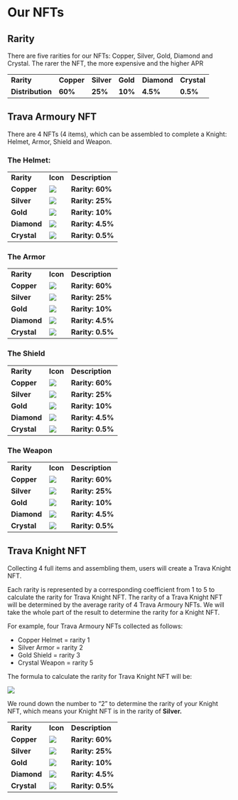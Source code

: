 # Our NFTs

## **Rarity**

There are five rarities for our NFTs: Copper, Silver, Gold, Diamond and Crystal. The rarer the NFT, the more expensive and the higher APR

|                  |            |            |          |             |             |
| ---------------- | ---------- | ---------- | -------- | ----------- | ----------- |
| **Rarity**       | **Copper** | **Silver** | **Gold** | **Diamond** | **Crystal** |
| **Distribution** | **60%**    | **25%**    | **10%**  | **4.5%**    | **0.5%**    |

## **Trava Armoury NFT**

There are 4 NFTs (4 items), which can be assembled to complete a Knight: Helmet, Armor, Shield and Weapon.

### **The Helmet:**

|             |                                                                                                                                                                                    |                  |
| ----------- | ---------------------------------------------------------------------------------------------------------------------------------------------------------------------------------- | ---------------- |
| **Rarity**  | **Icon**                                                                                                                                                                           | **Description**  |
| **Copper**  | ![](https://lh4.googleusercontent.com/oiUNSd0sqXnY0D7wi4kKsrdI\_iYrzQNCVffA4GSlCu0dq2Hd-6HuxU8tkhD93Q93ure9VgTK0Zc1nnLMj6Eb-qIQjPl4pLfmyPP\_qJriBZswnlx4W\_FCpIWMiAKa9iCMGLc4uGML) | **Rarity: 60%**  |
| **Silver**  | ![](https://lh4.googleusercontent.com/rNg7RXV4OCu6wH6tKeru8uxru57PeUkpQmEtg81ri6CieEu6gY-4OjB0LryXgU73jrnAdPJp3\_VTXvnmGjDfvFMMEv042mTgS09ojK-R6Xr\_K0Oh0iP26zWv78sbYc1XhsKwFCYZ)  | **Rarity: 25%**  |
| **Gold**    | ![](https://lh4.googleusercontent.com/2pZPTgb9XAPnTY0AFHz0ks\_dYUeylEFxxx59D2rHp49phA24vGMYAQshCU0IO55armbQGGkoxqbrXaD9D0DHDCAvS6-pxQvmE0nlM66YXJ0fWlkL822wMSYgq4ZgEVUftWG\_lES9)  | **Rarity: 10%**  |
| **Diamond** | ![](https://lh5.googleusercontent.com/ddPjEjt8jJIFAVKPX91uW9qYbQcroJmklrMDc2gWGgaL5PtS4d709ibIrmnEU7Hk-QSTWAgTxMi8Zi7MPBAWOxc61lknaML2PPqkSAZLawu12WwpADSnNlvlvalrgW3v-cRxDfPS)    | **Rarity: 4.5%** |
| **Crystal** | ![](https://lh3.googleusercontent.com/8CH\_GPE5v5DVy16KLlpvwI1Op593DnWWZ6IpARWrpsUR1qA\_deBlDbQoi7BFzaPc3Pmh4IDSHG-qgKKDTY8\_CGBTSyE87D0uG-E5E3N1whiVa5VYbh3ilerFZGSbxZSMbulVjV94) | **Rarity: 0.5%** |

### **The Armor**

|             |                                                                                                                                                                                      |                  |
| ----------- | ------------------------------------------------------------------------------------------------------------------------------------------------------------------------------------ | ---------------- |
| **Rarity**  | **Icon**                                                                                                                                                                             | **Description**  |
| **Copper**  | ![](https://lh5.googleusercontent.com/oYm871dueie64qoRuKiDzc\_Erwx0HDRbIetZad6bUErn3RCzc2gS8q1U1aib36frdt-4iikeqzgndC1VyaFWyFSKoZQyo-Swd5p1Oky5xRuBWnjHmBMtZnUpkFuCSxhBkyotDwdn)     | **Rarity: 60%**  |
| **Silver**  | ![](https://lh3.googleusercontent.com/4OBfdESP\_ylZNU8tfru1h7b4nAp0uOVWjiVO9cz8EicmMaNWHWVAXVELMG2-rXDaP6tQZ0uwjfQS7CnB-7p\_RReAg3DgK1a6ZeE7m\_fono\_FV3dPn4GFjLr80efxMJir2oWb\_5Md) | **Rarity: 25%**  |
| **Gold**    | ![](https://lh5.googleusercontent.com/2VBFg9UR5bOqQY1uyw3xLmXIJ\_gGMr2YyDGOqjQP66orWZGtMxHSgHWd8OJBlioqU7bDdQKIgOhj8yuo90d1gpg9PpPhAWGWKt8KOYs2dwvMZ0VJw9FXXe1WMVPoJO9pKnyRGm3B)     | **Rarity: 10%**  |
| **Diamond** | ![](https://lh5.googleusercontent.com/FvQKfLGxB7rr56lLCDjVcam2Eo1yd9KJHGBQRexgZH9dVzJB8QcgInuVCJ2\_UkkthwwIH427k5WgdusnOkU7RqTEsEJSYzBm5UeS0hitC8dL-zx9aXkkzs\_-0394y\_7kODoWuI5W)   | **Rarity: 4.5%** |
| **Crystal** | ![](https://lh5.googleusercontent.com/Yu2YKjaxU18puIvsq\_KY7iKg-7uhQ2sKhvHpMTiJjD7Q-9IuTGd2v\_W24as5Cn3fZ8N2sLu2iTv4sckNYxWtaVURD2f2W\_B0tBGQra0kWAejwsJtJXIB4GWNqFREk0w\_K-Mm5SAg)  | **Rarity: 0.5%** |

### **The Shield**

|             |                                                                                                                                                                                   |                  |
| ----------- | --------------------------------------------------------------------------------------------------------------------------------------------------------------------------------- | ---------------- |
| **Rarity**  | **Icon**                                                                                                                                                                          | **Description**  |
| **Copper**  | ![](https://lh3.googleusercontent.com/4F1tcNCLbn5vO35T4FJAkKRx3XVoMfkgPhrtyr0wRUAeN5VucIKUlkTlS5Txww3XuqP5xKuHW8CUwmFp2KAukOdIxrVwEfP6mGPa0mKTiTFVsQTR89zwHOQS76lfagM6RgR90ORp)   | **Rarity: 60%**  |
| **Silver**  | ![](https://lh5.googleusercontent.com/VboqDkWWXwZpEZCECoqa4Xczdn8U8j9yk3oU-0vG4qW7FttsvVIGY4tZwyWZp-QWE0acWJhaOl2QDy8c5D\_cNtyatDN0DYTCz8vgzWVlyiMdd4KM4NBQpM-jCeNMczHcazGarI1K)  | **Rarity: 25%**  |
| **Gold**    | ![](https://lh3.googleusercontent.com/-C7yFjvlOEUVkGgHaUClCSARLo1jZ7f6XfQniV1Tcpbd0q\_1tpp94wya7-8iB7Ya09kibg1\_QxgRfVfPcEXgZkN8vuyQAzSBKbbku6CdHlrWHpRk-WYXk0QX4ZGS4Q1m-pfxZR-K) | **Rarity: 10%**  |
| **Diamond** | ![](https://lh6.googleusercontent.com/oQb21Q8U\_S3IP6h1OHWe0x0vn55CYF64E7syz73pcELuiH5k6jNU4bGOwZJN3eQqKVsNo8aRqhcslwepBxBLSmGNw1ddjVH9Z74595MZaa39MEtLDfAe-ncrKSScntEYHoagOEHV)  | **Rarity: 4.5%** |
| **Crystal** | ![](https://lh4.googleusercontent.com/VfxuEnhdsL7mnNOX8Q5RsQ3ynBY-sO9mjzP72Yynhp1X4EwnS2owbrI34C94xCxEmlJEwwZpCJ-bDLyJecVfSN\_RbFUv1dHaPQMnaeJlkxJeuG8-UkbajMATVAL5mEFifcjwxuX\_) | **Rarity: 0.5%** |

### **The Weapon**

|             |                                                                                                                                                                                      |                  |
| ----------- | ------------------------------------------------------------------------------------------------------------------------------------------------------------------------------------ | ---------------- |
| **Rarity**  | **Icon**                                                                                                                                                                             | **Description**  |
| **Copper**  | ![](https://lh4.googleusercontent.com/kcOHXxHpo6xMVtfnkLEYRLyJnvs1GrSk2-\_nf71m6jOHQAsAXy63Tc9hbpq-Li\_R3zb\_W5u3yW-4gxwu27D\_Z\_Tvr58CZ6LcY8f1lsq0AvoDaAAdglfjmgC2leSGucHzP2YzjHpe) | **Rarity: 60%**  |
| **Silver**  | ![](https://lh6.googleusercontent.com/k9nUGFHnRPNMRm\_2sRLFB33FZRK1DX-MXKaFPYejpkGTBd83C\_LJfRBDYrEW\_hKvFjtEPbPdCWEJe-2SOh4IsqYLanuZIX6ftBfaobU4dLzdZK8T-71q8YO7bKFiqBNAgFl9v8gm)   | **Rarity: 25%**  |
| **Gold**    | ![](https://lh4.googleusercontent.com/UkSKB5G7cBNYpQZa48KbzCFuPegS2ufSDjO1SGMRjAfsDRDJhB1CUIjiXaNo1p13cyvRN6v56gPMQt4kw986rgzY8Wicek2uKemoyJrxM\_jURSGM6XU6vhEW118ry59b4Gs236TQ)     | **Rarity: 10%**  |
| **Diamond** | ![](https://lh6.googleusercontent.com/xM9iTdnSJlqUAnIgJE8dxHKqbdP3V8ttSSA8j91YqhYR2\_qAzz6U\_5C\_RbpsL7Zlc8wMbtEjsErg-H6SACGGkFdWl1wnAWpE31T5VoTFu5PYnC-FD50nxwv-37Rv\_YV6E2sbtHJ7)  | **Rarity: 4.5%** |
| **Crystal** | ![](https://lh5.googleusercontent.com/\_CmCKRWsFdaDD520GB3gSTgAapIOhd2vC18R\_aTWOvDJFljf28LEJI28dHOEcVJNkktJkzL9a9rof1WUQz1XTaY9OiT80qLjPpJX65uJGrnn84GgCeO1npNfnGKG9YPRxB1HOZj1)    | **Rarity: 0.5%** |

## **Trava Knight NFT**

Collecting 4 full items and assembling them, users will create a Trava Knight NFT.

Each rarity is represented by a corresponding coefficient from 1 to 5 to calculate the rarity for Trava Knight NFT. The rarity of a Trava Knight NFT will be determined by the average rarity of 4 Trava Armoury NFTs. We will take the whole part of the result to determine the rarity for a Knight NFT.

For example, four Trava Armoury NFTs collected as follows:

* Copper Helmet = rarity 1
* Silver Armor = rarity 2
* Gold Shield = rarity 3
* Crystal Weapon = rarity 5

The formula to calculate the rarity for Trava Knight NFT will be:

![](https://lh5.googleusercontent.com/SvV1om8uLugs0gwZgYs49m28egMUJ-rLQkeIhZ8rnkdTqq2Ib3TBlKbLFzkA\_vDUIPEN9q\_CroUpkhXBFxGfLLIUeDXOcXOmZVa6\_TrtTtxh5r2q4zLJ6jxvOHUQlCZlSBTLA2Xy)

We round down the number to “2” to determine the rarity of your Knight NFT, which means your Knight NFT is in the rarity of **Silver.**

|             |                                                                                                                                                                                     |                  |
| ----------- | ----------------------------------------------------------------------------------------------------------------------------------------------------------------------------------- | ---------------- |
| **Rarity**  | **Icon**                                                                                                                                                                            | **Description**  |
| **Copper**  | ![](https://lh5.googleusercontent.com/XdkxnvSQqRPuAi\_g2CoI308-JSjQCOao8QhXyh3kQD5p7C08KrDSdy8zPg9gntzxVBikoWNfAirB6PK4d-K3YzE9zialz288YlSuQYCLTbO\_vrW70YiKQXdJjmolK5bvlUtd5LST)   | **Rarity: 60%**  |
| **Silver**  | ![](https://lh3.googleusercontent.com/OenOZcbUUd\_kfYTZULnqnt2bfrKvTRfSOCiJEv2Jh1S1Zx2-LbvMTN5EJ8aKwAStv02b3MAuicgJD7R9aIRPFKUKIUZljWb6l4MssR23uDOLRHYouqr\_7a7qgQzyfhyqrCXaQ2Zy)   | **Rarity: 25%**  |
| **Gold**    | ![](https://lh6.googleusercontent.com/mEceBO\_1hvv78UI1as5QD8Gdq-Wd\_plIxgr66tcTIV4Y2vH-8ZzWn9QbN1E2elNg7rCelpJcKY94SBuy7YxQpELvU2uh-GbvZ3us31qDO2y2D86Ue00\_gMSGgsmb-GyymIr5k\_Vs) | **Rarity: 10%**  |
| **Diamond** | ![](https://lh6.googleusercontent.com/HVIqklA6efOfNw1pQQpeUFhMEoercQQ0sD7wIVT8GOR2oPRT-XEb5wS2od1WKLVwsPa5b0JQ6ShVJQMri3LY6oAHbHcTnFlO8Tfn-a8mRsk5X4ErBqsMwGxVbuBdcPz2cpVYYPYs)     | **Rarity: 4.5%** |
| **Crystal** | ![](https://lh4.googleusercontent.com/mmBcJY9BXzDiB9y\_bLvm8rhBPGG\_SXhD1uQIJx-XeTThCdhyLlPompMGi5l55Agn-ZEPmGdcm\_m9inyb1-y6eTfoCs98bAAXRYq4ArkZQQ-XP-zLpgDvVo87DWfNAQKJ5UX5mWY-)  | **Rarity: 0.5%** |
